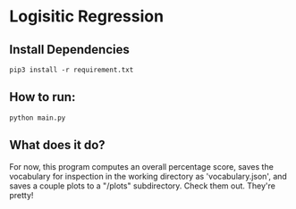 # Logisitic Regression

## Install Dependencies
```
pip3 install -r requirement.txt
```

## How to run:
```
python main.py
```

## What does it do?
For now, this program computes an overall percentage score, saves the vocabulary for inspection in the working directory as 'vocabulary.json', and saves a couple plots to a "/plots" subdirectory. Check them out. They're pretty!
